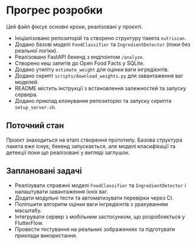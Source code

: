 # Прогрес розробки

Цей файл фіксує основні кроки, реалізовані у проєкті.

- Ініціалізовано репозиторій та створено структуру пакета `nutriscan`.
- Додано базові моделі `FoodClassifier` та `IngredientDetector` (поки без реальної логіки).
- Реалізовано FastAPI бекенд з ендпоінтом `/analyze`.
- Створено кеш запитів до Open Food Facts у SQLite.
- Додано утиліту `estimate_weight` для оцінки ваги інгредієнтів.
- Додано скрипт `scripts/download_weights.py` для завантаження ваг моделей.
- README містить інструкції з встановлення залежностей та запуску сервера.
- Додано приклад клонування репозиторію та запуску скрипта `setup_server.sh`.

## Поточний стан
Проєкт знаходиться на етапі створення прототипу. Базова структура пакета вже існує, бекенд запускається, але моделі класифікації та детекції поки що реалізовані у вигляді заглушок.

## Заплановані задачі
- Реалізувати справжні моделі `FoodClassifier` та `IngredientDetector` і налаштувати завантаження їхніх ваг.
- Додати модульні тести та автоматизувати перевірки через CI.
- Поліпшити алгоритм оцінки ваги інгредієнтів з урахуванням масштабу.
- Інтегрувати сервер з мобільним застосунком, що розробляється у FlutterFlow.
- Провести тестування на реальних зображеннях та підготувати приклади використання.
